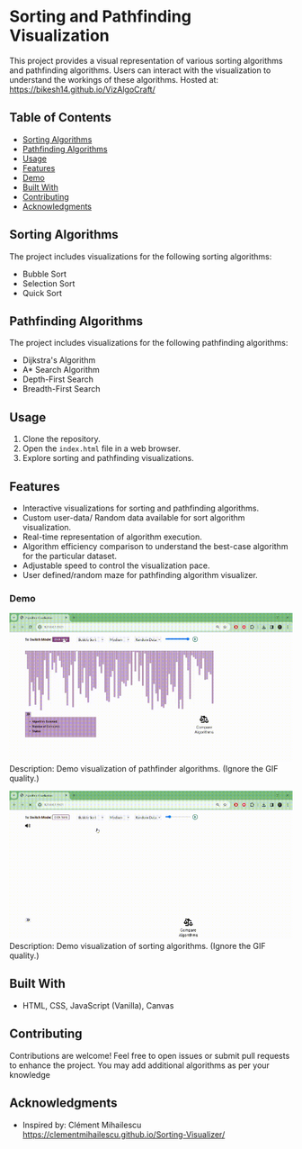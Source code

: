 # Sorting and Pathfinding Visualization

This project provides a visual representation of various sorting algorithms and pathfinding algorithms. Users can interact with the visualization to understand the workings of these algorithms.
Hosted at: https://bikesh14.github.io/VizAlgoCraft/

## Table of Contents

- [Sorting Algorithms](#sorting-algorithms)
- [Pathfinding Algorithms](#pathfinding-algorithms)
- [Usage](#usage)
- [Features](#features)
- [Demo](#demo)
- [Built With](#built-with)
- [Contributing](#contributing)
- [Acknowledgments](#acknowledgments)

## Sorting Algorithms

The project includes visualizations for the following sorting algorithms:

- Bubble Sort
- Selection Sort
- Quick Sort

## Pathfinding Algorithms

The project includes visualizations for the following pathfinding algorithms:

- Dijkstra's Algorithm
- A\* Search Algorithm
- Depth-First Search
- Breadth-First Search

## Usage

1. Clone the repository.
2. Open the `index.html` file in a web browser.
3. Explore sorting and pathfinding visualizations.

## Features

- Interactive visualizations for sorting and pathfinding algorithms.
- Custom user-data/ Random data available for sort algorithm visualization.
- Real-time representation of algorithm execution.
- Algorithm efficiency comparison to understand the best-case algorithm for the particular dataset.
- Adjustable speed to control the visualization pace.
- User defined/random maze for pathfinding algorithm visualizer.

### Demo

![Pathfinder algorithm Visualization](static/demo_gif/pathfinding_demo.gif)
Description: Demo visualization of pathfinder algorithms. (Ignore the GIF quality.)

![Sort Visualization](static/demo_gif/Sorting_demo.gif)
Description: Demo visualization of sorting algorithms. (Ignore the GIF quality.)

## Built With

- HTML, CSS, JavaScript (Vanilla), Canvas

## Contributing

Contributions are welcome! Feel free to open issues or submit pull requests to enhance the project. You may add additional algorithms as per your knowledge

## Acknowledgments

- Inspired by: Clément Mihailescu https://clementmihailescu.github.io/Sorting-Visualizer/
